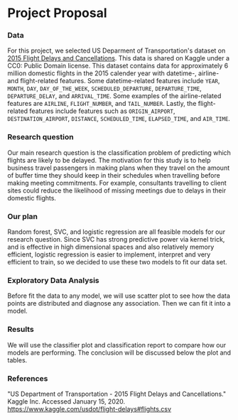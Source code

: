 # Project Proposal

### Data

For this project, we selected US Deparment of Transportation's dataset on [2015 Flight Delays and Cancellations](https://www.kaggle.com/usdot/flight-delays#flights.csv.). This data is shared on Kaggle under a CC0: Public Domain license.   This dataset contains data for approximately 6 million domestic flights in the 2015 calender year with datetime-, airline- and flight-related features. Some datetime-related features include `YEAR`, `MONTH`, `DAY`, `DAY_OF_THE_WEEK`, `SCHEDULED_DEPARTURE`, `DEPARTURE_TIME`, `DEPARTURE_DELAY`, and  `ARRIVAL_TIME`. Some examples of the airline-related features are `AIRLINE`, `FLIGHT_NUMBER`, and `TAIL_NUMBER`. Lastly,  the flight-related features include features such as `ORIGIN_AIRPORT`, `DESTINATION_AIRPORT`, `DISTANCE`, `SCHEDULED_TIME`, `ELAPSED_TIME`,  and `AIR_TIME`.


### Research question

Our main research question is the classification problem of predicting which flights are likely to be delayed. The motivation for this study is to help business travel passengers in making plans when they travel on the amount of buffer time they should keep in their schedules when travelling before making meeting commitments. For example, consultants travelling to client sites could reduce the likelihood of missing meetings due to delays in their domestic flights.

### Our plan
Random forest, SVC, and logistic regression are all feasible models for our research question. Since SVC has strong predictive power via kernel trick, and is effective in high dimensional spaces and also relatively memory efficient, logistic regression is easier to implement, interpret and very efficient to train, so we decided to use these two models to fit our data set.

### Exploratory Data Analysis
Before fit the data to any model, we will use scatter plot to see how the data points are distributed and diagnose any association. Then we can fit it into a model.

### Results
We will use the classifier plot and classification report to compare how our models are performing. The conclusion will be discussed below the plot and tables. 



### References

"US Department of Transportation - 2015 Flight Delays and Cancellations." Kaggle Inc. Accessed January 15, 2020. <https://www.kaggle.com/usdot/flight-delays#flights.csv>
